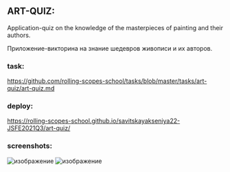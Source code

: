 ## ART-QUIZ:

Application-quiz on the knowledge of the masterpieces of painting and their authors.

Приложение-викторина на знание шедевров живописи и их авторов.

### task: 
https://github.com/rolling-scopes-school/tasks/blob/master/tasks/art-quiz/art-quiz.md
### deploy: 
https://rolling-scopes-school.github.io/savitskayakseniya22-JSFE2021Q3/art-quiz/
### screenshots: 
![изображение](https://user-images.githubusercontent.com/77901301/174841842-9ebdf329-31a1-4315-8fc4-bcece92ddd5c.png) ![изображение](https://user-images.githubusercontent.com/77901301/174842252-fbef85e2-c636-42a1-a903-1741da28dce7.png)
